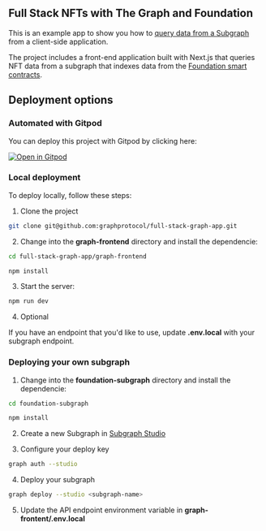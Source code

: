 ## Full Stack NFTs with The Graph and Foundation

This is an example app to show you how to [query data from a Subgraph](https://thegraph.com/docs/developer/query-the-graph#querying-from-your-app) from a client-side application.

The project includes a front-end application built with Next.js that queries NFT data from a subgraph that indexes data from the [Foundation smart contracts](https://fnd.dev/).

## Deployment options

### Automated with Gitpod

You can deploy this project with Gitpod by clicking here:

[![Open in Gitpod](https://gitpod.io/button/open-in-gitpod.svg)](https://gitpod.io/#github.com/graphprotocol/full-stack-graph-app)

### Local deployment

To deploy locally, follow these steps:

1. Clone the project

```sh
git clone git@github.com:graphprotocol/full-stack-graph-app.git
```

2. Change into the __graph-frontend__ directory and install the dependencie:

```sh
cd full-stack-graph-app/graph-frontend

npm install
```

3. Start the server:

```sh
npm run dev
```

4. Optional

If you have an endpoint that you'd like to use, update __.env.local__ with your subgraph endpoint.

### Deploying your own subgraph

1. Change into the __foundation-subgraph__ directory and install the dependencie:

```sh
cd foundation-subgraph

npm install
```

2. Create a new Subgraph in [Subgraph Studio](https://thegraph.com/studio/)

3. Configure your deploy key

```sh
graph auth --studio
```

4. Deploy your subgraph

```sh
graph deploy --studio <subgraph-name>
```

5. Update the API endpoint environment variable in __graph-frontent/.env.local__